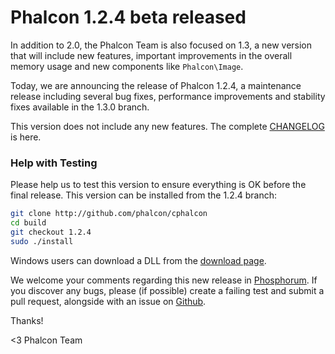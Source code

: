 Phalcon 1.2.4 beta released
===========================

In addition to 2.0, the Phalcon Team is also focused on 1.3, a new version that 
will include new features, important improvements in the overall memory usage 
and new components like `Phalcon\Image`.

Today, we are announcing the release of Phalcon 1.2.4, a maintenance release 
including several bug fixes, performance improvements and stability fixes 
available in the 1.3.0 branch.

This version does not include any new features. The complete
[CHANGELOG​](https://github.com/phalcon/cphalcon/blob/1.2.4/CHANGELOG) is ​here.

### Help with Testing

Please help us to test this version to ensure everything is OK before the final 
release. This version can be installed from the 1.2.4 branch:

```sh
git clone http://github.com/phalcon/cphalcon
cd build
git checkout 1.2.4
sudo ./install
```

Windows users can download a DLL from the 
[download page](https://phalconphp.com/download).

We welcome your comments regarding this new release in
[Phosphorum](https://forum.phalconphp.com). If you discover any bugs, please 
(if possible) create a failing test and submit a pull request, alongside with 
an issue on [Github](https://github.com/phalcon/cphalcon).

Thanks!


<3 Phalcon Team
